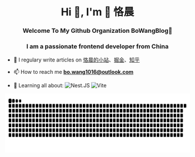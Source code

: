 <h1 align="center">Hi 👋, I'm  🙋‍ 恪晨</h1> 

<h3 align="center"> Welcome To My Github Organization BoWangBlog👋  </h3>

<h3 align="center">I am a passionate frontend developer from China</h3>

- 📝 I regulary write articles on [恪晨的小站](https://blog.wangboweb.site)、[掘金](https://juejin.cn/user/2049145403882430)、[知乎](https://www.zhihu.com/people/ke-chen-6-83)

- 📫 How to reach me **bo.wang1016@outlook.com**

- 🌱 Learning all about:
  ![Nest.JS](https://img.shields.io/badge/-Nest.JS-black?style=plastic&logo=Nest.js) 
  ![Vite](https://img.shields.io/badge/-Vite-c7b198?style=plastic&logo=Vite)

<img src="https://github.com/BoWang816/Weekly/blob/output/github-snake.svg" height="160" align="center"/>

